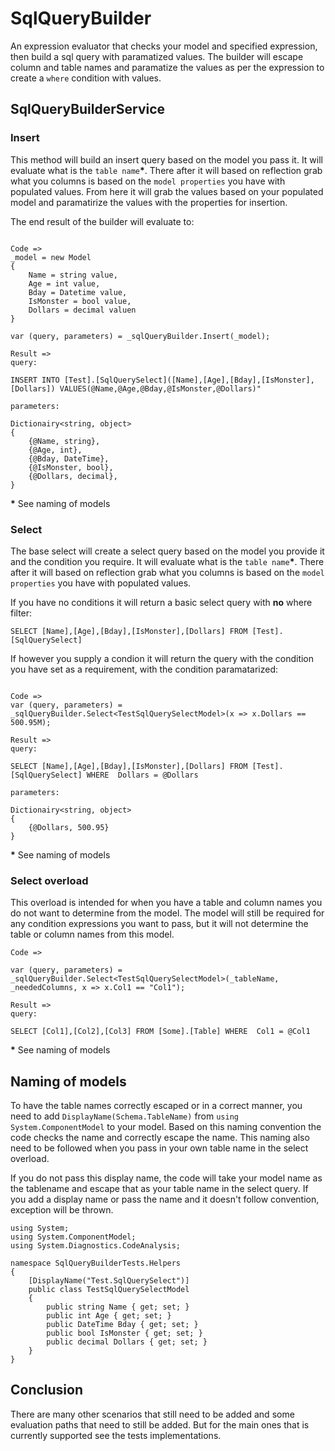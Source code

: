 # SqlQueryBuilder

An expression evaluator that checks your model and specified expression, then build a sql query with paramatized values. The builder will escape column and table names and paramatize the values as per the expression to create a `where` condition with values.

## SqlQueryBuilderService

### Insert

This method will build an insert query based on the model you pass it. It will evaluate what is the `table name`__*__. There after it will based on reflection grab what you columns is based on the `model properties` you have with populated values. From here it will grab the values based on your populated model and paramatirize the values with the properties for insertion.

The end result of the builder will evaluate to:

```

Code =>
_model = new Model
{
    Name = string value,
    Age = int value,
    Bday = Datetime value,
    IsMonster = bool value,
    Dollars = decimal valuen
}

var (query, parameters) = _sqlQueryBuilder.Insert(_model);

Result =>
query:

INSERT INTO [Test].[SqlQuerySelect]([Name],[Age],[Bday],[IsMonster],[Dollars]) VALUES(@Name,@Age,@Bday,@IsMonster,@Dollars)"

parameters:

Dictionairy<string, object>
{
    {@Name, string},
    {@Age, int},
    {@Bday, DateTime},
    {@IsMonster, bool},
    {@Dollars, decimal},    
}

```

__*__ See naming of models

### Select

The base select will create a select query based on the model you provide it and the condition you require.  It will evaluate what is the `table name`__*__. There after it will based on reflection grab what you columns is based on the `model properties` you have with populated values.

If you have no conditions it will return a basic select query with __no__ where filter:

```
SELECT [Name],[Age],[Bday],[IsMonster],[Dollars] FROM [Test].[SqlQuerySelect]

``` 

If however you supply a condion it will return the query with the condition you have set as a requirement, with the condition paramatarized:

```

Code =>
var (query, parameters) = _sqlQueryBuilder.Select<TestSqlQuerySelectModel>(x => x.Dollars == 500.95M);

Result =>
query:

SELECT [Name],[Age],[Bday],[IsMonster],[Dollars] FROM [Test].[SqlQuerySelect] WHERE  Dollars = @Dollars

parameters:

Dictionairy<string, object>
{
    {@Dollars, 500.95}
}
```

__*__ See naming of models

### Select overload

This overload is intended for when you have a table and column names you do not want to determine from the model. The model will still be required for any condition expressions you want to pass, but it will not determine the table or column names from this model.

```
Code =>

var (query, parameters) = _sqlQueryBuilder.Select<TestSqlQuerySelectModel>(_tableName, _neededColumns, x => x.Col1 == "Col1");

Result =>
query:

SELECT [Col1],[Col2],[Col3] FROM [Some].[Table] WHERE  Col1 = @Col1

```

__*__ See naming of models

## Naming of models
To have the table names correctly escaped or in a correct manner, you need to add `DisplayName(Schema.TableName)` from `using System.ComponentModel` to your model. Based on this naming convention the code checks the name and correctly escape the name. This naming also need to be followed when you pass in your own table name in the select overload.

If you do not pass this display name, the code will take your model name as the tablename and escape that as your table name in the select query. If you add a display name or pass the name and it doesn't follow convention, exception will be thrown.

```
using System;
using System.ComponentModel;
using System.Diagnostics.CodeAnalysis;

namespace SqlQueryBuilderTests.Helpers
{
    [DisplayName("Test.SqlQuerySelect")]
    public class TestSqlQuerySelectModel
    {
        public string Name { get; set; }
        public int Age { get; set; }
        public DateTime Bday { get; set; }
        public bool IsMonster { get; set; }
        public decimal Dollars { get; set; }
    }
}
```

## Conclusion

There are many other scenarios that still need to be added and some evaluation paths that need to still be added. But for the main ones that is currently supported see the tests implementations.